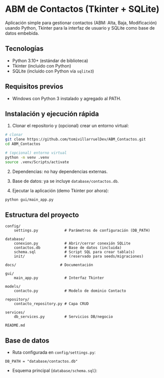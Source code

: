 # ABM de Contactos (Tkinter + SQLite)

Aplicación simple para gestionar contactos (ABM: Alta, Baja, Modificación) usando Python, Tkinter para la interfaz de usuario y SQLite como base de datos embebida.

## Tecnologías

- Python 3.10+ (estándar de biblioteca)
- Tkinter (incluido con Python)
- SQLite (incluido con Python vía `sqlite3`)

## Requisitos previos

- Windows con Python 3 instalado y agregado al PATH.

## Instalación y ejecución rápida

1. Clonar el repositorio y (opcional) crear un entorno virtual:

```bash
# clonar
git clone https://github.com/tomivillarruelDev/ABM_Contactos.git
cd ABM_Contactos

# (opcional) entorno virtual
python -m venv .venv
source .venv/Scripts/activate
```

2. Dependencias: no hay dependencias externas.

3. Base de datos: ya se incluye `database/contactos.db`.

4. Ejecutar la aplicación (demo Tkinter por ahora):

```bash
python gui/main_app.py
```

## Estructura del proyecto

```
config/
	settings.py            # Parámetros de configuración (DB_PATH)

database/
	conexion.py            # Abrir/cerrar conexión SQLite
	contactos.db           # Base de datos (incluida)
	schema.sql             # Script SQL para crear tabla(s)
	init/                  # (reservado para seeds/migraciones)

docs/                    # Documentación

gui/
	main_app.py            # Interfaz Tkinter

models/
	contacto.py            # Modelo de dominio Contacto

repository/
	contacto_repository.py # Capa CRUD

services/
	db_services.py         # Servicios DB/negocio

README.md
```

## Base de datos

- Ruta configurada en `config/settings.py`:

```
DB_PATH = "database/contactos.db"
```

- Esquema principal (`database/schema.sql`):